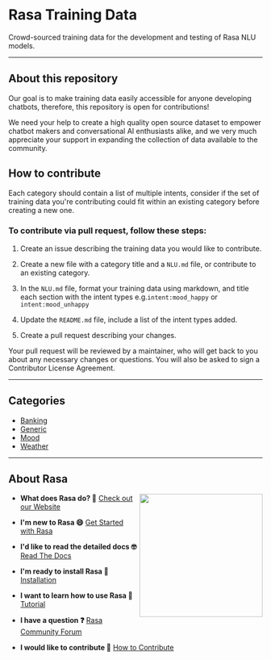 # Rasa Training Data
Crowd-sourced training data for the development and testing of Rasa NLU models. 

---

## About this repository 

Our goal is to make training data easily accessible for anyone developing chatbots, therefore, this repository is open for contributions! 

We need your help to create a high quality open source dataset to empower chatbot makers and conversational AI enthusiasts alike, and we very much appreciate your support in expanding the collection of data available to the community.

## How to contribute

Each category should contain a list of multiple intents, consider if the set of training data you're contributing could fit within an existing category before creating a new one.

### To contribute via pull request, follow these steps:

1. Create an issue describing the training data you would like to contribute. 

2. Create a new file with a category title and a `NLU.md` file, or contribute to an existing category.  

3. In the `NLU.md` file, format your training data using markdown, and title each section with the intent types e.g.`intent:mood_happy` or `intent:mood_unhappy`

4. Update the `README.md` file, include a list of the intent types added. 

5. Create a pull request describing your changes. 

Your pull request will be reviewed by a maintainer, who will get back to you about any necessary changes or questions. You will also be asked to sign a Contributor License Agreement.

---  

## Categories 

* [Banking](https://github.com/RasaHQ/rasa-training-data/tree/master/banking)
* [Generic](https://github.com/RasaHQ/rasa-training-data/tree/master/generic)
* [Mood](https://github.com/RasaHQ/rasa-training-data/tree/master/mood)
* [Weather](https://github.com/RasaHQ/rasa-training-data/tree/master/weather)

---  

## About Rasa

<img align="right" height="244" src="https://i.imgur.com/YR7ziAx.png">

- **What does Rasa do? 🤔**
  [Check out our Website](https://rasa.com/)

- **I'm new to Rasa 😄**
  [Get Started with Rasa](https://rasa.com/docs/getting-started/)

- **I'd like to read the detailed docs 🤓**
  [Read The Docs](https://rasa.com/docs/)

- **I'm ready to install Rasa 🚀**
  [Installation](https://rasa.com/docs/rasa/user-guide/installation/)

- **I want to learn how to use Rasa 🚀**
  [Tutorial](https://rasa.com/docs/rasa/user-guide/rasa-tutorial/)

- **I have a question ❓**
  [Rasa Community Forum](https://forum.rasa.com/)

- **I would like to contribute 🤗**
  [How to Contribute](#how-to-contribute)
